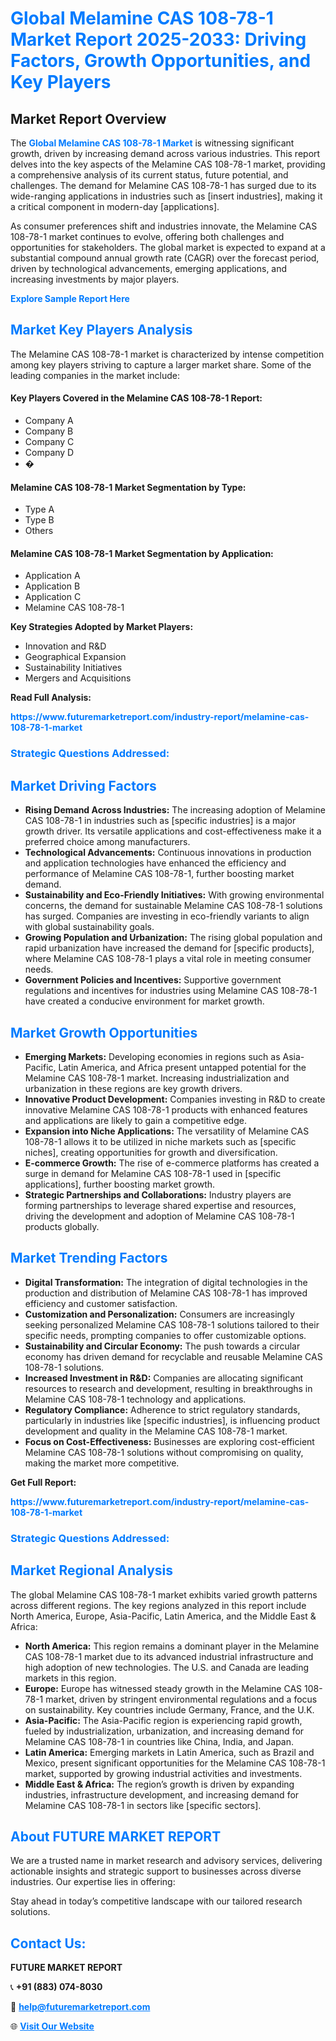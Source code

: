 <h1 style="color: #007BFF;">Global Melamine CAS 108-78-1 Market Report 2025-2033: Driving Factors, Growth Opportunities, and Key Players</h1>

<section id="overview">
<h2>Market Report Overview</h2>
<p>The <a href="https://www.futuremarketreport.com/industry-report/melamine-cas-108-78-1-market" style="color: #007BFF; text-decoration: none;"><strong>Global Melamine CAS 108-78-1 Market</strong></a> is witnessing significant growth, driven by increasing demand across various industries. This report delves into the key aspects of the Melamine CAS 108-78-1 market, providing a comprehensive analysis of its current status, future potential, and challenges. The demand for Melamine CAS 108-78-1 has surged due to its wide-ranging applications in industries such as [insert industries], making it a critical component in modern-day [applications].</p>
<p>As consumer preferences shift and industries innovate, the Melamine CAS 108-78-1 market continues to evolve, offering both challenges and opportunities for stakeholders. The global market is expected to expand at a substantial compound annual growth rate (CAGR) over the forecast period, driven by technological advancements, emerging applications, and increasing investments by major players.</p>
</section>

<section id="overview">
<p><a href="https://www.futuremarketreport.com/request-sample/reportId=29907" style="color: #007BFF; text-decoration: none;"><strong>Explore Sample Report Here</strong></a></p>
</section>

<section id="key-players">
<h2 style="color: #007BFF;">Market Key Players Analysis</h2>
<p>The Melamine CAS 108-78-1 market is characterized by intense competition among key players striving to capture a larger market share. Some of the leading companies in the market include:</p>
<h4>Key Players Covered in the Melamine CAS 108-78-1 Report:</h4>
<ul><li>Company A</li><li>Company B</li><li>Company C</li><li>Company D</li><li>�</li></ul>
<h4>Melamine CAS 108-78-1 Market Segmentation by Type:</h4>
<ul><li>Type A</li><li>Type B</li><li>Others</li></ul>

<h4>Melamine CAS 108-78-1 Market Segmentation by Application:</h4>
<ul><li>Application A</li><li>Application B</li><li>Application C</li><li>Melamine CAS 108-78-1</li></ul>
<p><strong>Key Strategies Adopted by Market Players:</strong></p>
<ul>
<li>Innovation and R&D</li>
<li>Geographical Expansion</li>
<li>Sustainability Initiatives</li>
<li>Mergers and Acquisitions</li>
</ul>
</section>

<section>
<p><strong>Read Full Analysis: </strong></p><a href="https://www.futuremarketreport.com/industry-report/melamine-cas-108-78-1-market" style="color: #007BFF; text-decoration: none;"><strong>https://www.futuremarketreport.com/industry-report/melamine-cas-108-78-1-market</strong></a>
<h3 style="color: #007BFF;">Strategic Questions Addressed:</h3>
</section>

<section id="driving-factors">
<h2 style="color: #007BFF;">Market Driving Factors</h2>
<ul>
<li><strong>Rising Demand Across Industries:</strong> The increasing adoption of Melamine CAS 108-78-1 in industries such as [specific industries] is a major growth driver. Its versatile applications and cost-effectiveness make it a preferred choice among manufacturers.</li>
<li><strong>Technological Advancements:</strong> Continuous innovations in production and application technologies have enhanced the efficiency and performance of Melamine CAS 108-78-1, further boosting market demand.</li>
<li><strong>Sustainability and Eco-Friendly Initiatives:</strong> With growing environmental concerns, the demand for sustainable Melamine CAS 108-78-1 solutions has surged. Companies are investing in eco-friendly variants to align with global sustainability goals.</li>
<li><strong>Growing Population and Urbanization:</strong> The rising global population and rapid urbanization have increased the demand for [specific products], where Melamine CAS 108-78-1 plays a vital role in meeting consumer needs.</li>
<li><strong>Government Policies and Incentives:</strong> Supportive government regulations and incentives for industries using Melamine CAS 108-78-1 have created a conducive environment for market growth.</li>
</ul>
</section>

<section id="growth-opportunities">
<h2 style="color: #007BFF;">Market Growth Opportunities</h2>
<ul>
<li><strong>Emerging Markets:</strong> Developing economies in regions such as Asia-Pacific, Latin America, and Africa present untapped potential for the Melamine CAS 108-78-1 market. Increasing industrialization and urbanization in these regions are key growth drivers.</li>
<li><strong>Innovative Product Development:</strong> Companies investing in R&D to create innovative Melamine CAS 108-78-1 products with enhanced features and applications are likely to gain a competitive edge.</li>
<li><strong>Expansion into Niche Applications:</strong> The versatility of Melamine CAS 108-78-1 allows it to be utilized in niche markets such as [specific niches], creating opportunities for growth and diversification.</li>
<li><strong>E-commerce Growth:</strong> The rise of e-commerce platforms has created a surge in demand for Melamine CAS 108-78-1 used in [specific applications], further boosting market growth.</li>
<li><strong>Strategic Partnerships and Collaborations:</strong> Industry players are forming partnerships to leverage shared expertise and resources, driving the development and adoption of Melamine CAS 108-78-1 products globally.</li>
</ul>
</section>

<section id="trending-factors">
<h2 style="color: #007BFF;">Market Trending Factors</h2>
<ul>
<li><strong>Digital Transformation:</strong> The integration of digital technologies in the production and distribution of Melamine CAS 108-78-1 has improved efficiency and customer satisfaction.</li>
<li><strong>Customization and Personalization:</strong> Consumers are increasingly seeking personalized Melamine CAS 108-78-1 solutions tailored to their specific needs, prompting companies to offer customizable options.</li>
<li><strong>Sustainability and Circular Economy:</strong> The push towards a circular economy has driven demand for recyclable and reusable Melamine CAS 108-78-1 solutions.</li>
<li><strong>Increased Investment in R&D:</strong> Companies are allocating significant resources to research and development, resulting in breakthroughs in Melamine CAS 108-78-1 technology and applications.</li>
<li><strong>Regulatory Compliance:</strong> Adherence to strict regulatory standards, particularly in industries like [specific industries], is influencing product development and quality in the Melamine CAS 108-78-1 market.</li>
<li><strong>Focus on Cost-Effectiveness:</strong> Businesses are exploring cost-efficient Melamine CAS 108-78-1 solutions without compromising on quality, making the market more competitive.</li>
</ul>
</section>

<section>
<p><strong>Get Full Report: </strong></p><a href="https://www.futuremarketreport.com/industry-report/melamine-cas-108-78-1-market" style="color: #007BFF; text-decoration: none;"><strong>https://www.futuremarketreport.com/industry-report/melamine-cas-108-78-1-market</strong></a>
<h3 style="color: #007BFF;">Strategic Questions Addressed:</h3>
</section>


<section id="regional-analysis">
<h2 style="color: #007BFF;">Market Regional Analysis</h2>
<p>The global Melamine CAS 108-78-1 market exhibits varied growth patterns across different regions. The key regions analyzed in this report include North America, Europe, Asia-Pacific, Latin America, and the Middle East & Africa:</p>
<ul>
<li><strong>North America:</strong> This region remains a dominant player in the Melamine CAS 108-78-1 market due to its advanced industrial infrastructure and high adoption of new technologies. The U.S. and Canada are leading markets in this region.</li>
<li><strong>Europe:</strong> Europe has witnessed steady growth in the Melamine CAS 108-78-1 market, driven by stringent environmental regulations and a focus on sustainability. Key countries include Germany, France, and the U.K.</li>
<li><strong>Asia-Pacific:</strong> The Asia-Pacific region is experiencing rapid growth, fueled by industrialization, urbanization, and increasing demand for Melamine CAS 108-78-1 in countries like China, India, and Japan.</li>
<li><strong>Latin America:</strong> Emerging markets in Latin America, such as Brazil and Mexico, present significant opportunities for the Melamine CAS 108-78-1 market, supported by growing industrial activities and investments.</li>
<li><strong>Middle East & Africa:</strong> The region’s growth is driven by expanding industries, infrastructure development, and increasing demand for Melamine CAS 108-78-1 in sectors like [specific sectors].</li>
</ul>
</section>

<footer>
<h2 style="color: #007BFF;">About FUTURE MARKET REPORT</h2>
<p>We are a trusted name in market research and advisory services, delivering actionable insights and strategic support to businesses across diverse industries. Our expertise lies in offering:</p>

<p>Stay ahead in today’s competitive landscape with our tailored research solutions.</p>

<h2 style="color: #007BFF;">Contact Us:</h2>
<p><strong>FUTURE MARKET REPORT</strong></p>
<p>📞 <strong>+91 (883) 074-8030</strong></p>
<p>📧 <strong><a href="mailto:help@futuremarketreport.com" style="color: #007BFF;">help@futuremarketreport.com</a></strong></p>
<p>🌐 <strong><a href="https://www.futuremarketreport.com/" style="color: #007BFF;">Visit Our Website</a></strong></p>
</footer>